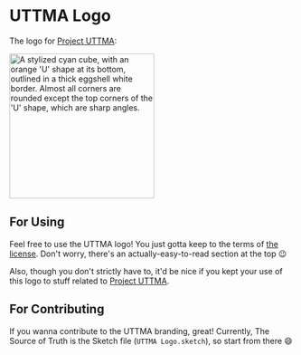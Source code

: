 # UTTMA Logo #

The logo for [Project UTTMA](https://github.com/UTTMA):

<img src="https://uttma.github.io/Logo/Rendered/UTTMA%20Icon%20(256p)@2x.png" alt="A stylized cyan cube, with an orange 'U' shape at its bottom, outlined in a thick eggshell white border. Almost all corners are rounded except the top corners of the 'U' shape, which are sharp angles." width="256" />


## For Using ##

Feel free to use the UTTMA logo! You just gotta keep to the terms of [the license](https://github.com/UTTMA/Logo/blob/master/LICENSE.txt). Don't worry, there's an actually-easy-to-read section at the top 😉

Also, though you don't strictly have to, it'd be nice if you kept your use of this logo to stuff related to [Project UTTMA](https://github.com/UTTMA).


## For Contributing ##

If you wanna contribute to the UTTMA branding, great! Currently, The Source of Truth is the Sketch file (`UTTMA Logo.sketch`), so start from there 😄
